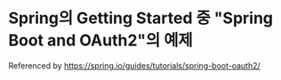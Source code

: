 # Spring의 Getting Started 중 "Spring Boot and OAuth2"의 예제
  
Referenced by https://spring.io/guides/tutorials/spring-boot-oauth2/  
